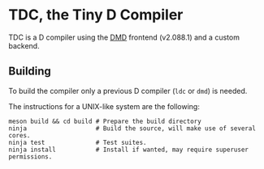 # TDC, the Tiny D Compiler

TDC is a D compiler using the [DMD](https://dlang.org) frontend (v2.088.1) and
a custom backend.

## Building
To build the compiler only a previous D compiler (`ldc` or `dmd`) is needed.

The instructions for a UNIX-like system are the following:

```
meson build && cd build # Prepare the build directory
ninja                   # Build the source, will make use of several cores.
ninja test              # Test suites.
ninja install           # Install if wanted, may require superuser permissions.
```
